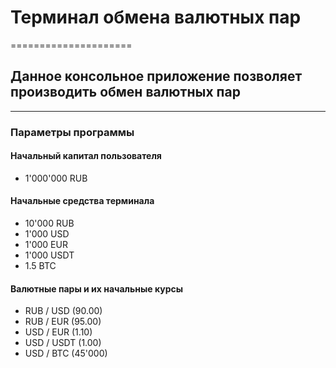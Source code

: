 # Терминал обмена валютных пар
=====================
## Данное консольное приложение позволяет производить обмен валютных пар
-----------------------------------
### Параметры программы

#### Начальный капитал пользователя
* 1'000'000 RUB

#### Начальные средства терминала
* 10'000 RUB
* 1'000 USD
* 1'000 EUR
* 1'000 USDT
* 1.5 BTC

#### Валютные пары и их начальные курсы
* RUB / USD (90.00)
* RUB / EUR (95.00)
* USD / EUR (1.10)
* USD / USDT (1.00)
* USD / BTC (45'000)
